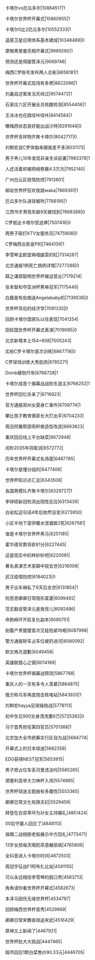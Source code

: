 卡塔尔vs厄瓜多尔|10864517|1

卡塔尔世界杯开幕式|10860955|1

卡塔尔0比2厄瓜多尔|10552333|1

遥感卫星应用体系基本建成|10348489|0

摩根弗里曼亮相开幕式|9989260|1

预测还是得服管泽元|9069746|

梅西C罗账号发布两人合影|8658181|1

世界杯开幕式现场有多燃|8622066|1

刘鑫自述案发当天经过|8574472|1

石家庄六区开展全员核酸检测|8554406|1

王冰冰也在跳哇咔哇咔|8414584|1

曝梅西状态良好能出战沙特|8291648|0

世界杯吉祥物齐聚卡塔尔|8042717|0

刘畊宏说C罗体脂率跟我差不多|8031173|

男子养儿10年发现非亲生诉前妻|7983378|1

人还活着却被网络祭奠4.3万次|7952140|

广州白云区疫情防控|7912601|

柳岩世界杯狂欢夜跳waka|7869361|1

厄瓜多尔队进球被吹|7766195|1

江西16岁男孩失联9天被找到|7668388|0

C罗抵达卡塔尔受追捧|7507416|0

两男子殴打KTV女服务员|7475908|0

C罗梅西合影是P的|7464139|1

李雪琴孟鹤堂再唱酸菜的缸|7314287|

北京通报1例死亡病例详情|7277288|0

薛之谦郭聪明世界杯被迫营业|7179214|

张本智和夺亚洲杯男单冠军|7175449|

白鹿是有些痴迷Angelababy的|7139538|0

世界杯背后的经济学|7091335|0

回顾卡塔尔国家队以往表现|7041254|

田柾国世界杯开幕式表演|7019085|0

北京新增本土154+808|7005243|

实拍C罗卡塔尔首次训练|6867718|0

C罗球场训练大秀肌肉|6785271|

Doinb硬刚尺帝|6766728|1

卡塔尔成首个揭幕战战败东道主|6766252|1

世界杯回忆杀来了|6716923|

官方通报郑州女婴身亡事件|6709774|1

攀比孩子教育俩家长大打出手|6704233|

周迅阿雅帮邵雨轩做造型改造|6693823|

重庆回应线上平台缺菜|6672948|

闰秒2035年将取消|6572772|

历年世界杯开幕式名场面|6487785|

卡塔尔是懂分组的|6477406|

世界杯知识点汇总|6343508|

各国男模队齐聚卡塔尔|6329727|1

李钟硕新冠检测出阳性反应|6313439|

白岩松这句话4年后依然没变|6273950|

小区半地下室供暖水泄漏致2死|6267581|

谁是卡塔尔世界杯黑马|6251185|

霍华德背靠背砍61分|6227445|

这是现实中的林妙妙吧|6220081|

著名表演艺术家薛中锐去世|6216008|

武汉疫情防控|6184023|0

男子出车祸私了6天后去世|6131854|1

阮思思卿卿日常隐形富婆|6099492|

范志毅说管泽元是我侄儿|6092486|

命韵峋环开启复仇副本|6090751|

剖腹产黑猩猩首次见娃抱紧呜咽|6087998|

警方通报轿车占车位被扔进河|6080092|

欧文再次道歉|6049458|

英雄联盟心之钢|6014189|

卡塔尔世界杯揭幕战预测|5867788|

重庆人的一天有多令人羡慕|5864875|

俄方称乌军再度炮击核电站|5843920|1

刘畊宏hayya足球操挑战|5778113|

初中生花900文身清洗要6万|5725392|0

马宁首秀担任第四官员|5701366|1

北京加大全市统筹实行区自为战|5684774|

开幕式上的日本球迷|5682358|

EDG获得NEST冠军|5653915|

男子把占位车丢河里违法吗|5585265|

德塞利高举大力神杯入场|5574995|

世界杯球迷主题曲有多魔性|5553365|

卿卿日常文化有限夫妇|5529459|

拜登在白宫草坪为孙女主持婚礼|4851424|

00后守墓人回应了|4848113|

捐赠二战相册老板展示中方回礼|4773471|

13岁女孩每天喝奶茶患糖尿病|4765806|

全抖音进入卡塔尔时间|4672503|

周冠宇征战F1阿布扎比站|4591155|

可以永远相信李雪琴的脱口秀|4583713|

角角请你看世界杯开幕式|4582673|

本泽马因伤无缘世界杯|4534787|

回顾梅西世界杯首秀|4529969|

卿卿日常宋舞直球追宋武|4516429|

原神又上新闻了|4467921|

世界杯肚大大挑战|4447465|

超市回应1颗白菜售价90.33元|4446705|

